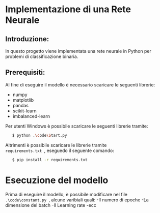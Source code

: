 # Implementazione di una Rete Neurale
## Introduzione:
In questo progetto viene implementata una rete neurale in Python per problemi di classificazione binaria.
## Prerequisiti:
Al fine di eseguire il modello è necessario scaricare le seguenti librerie:
- numpy
- matplotlib
- pandas
- scikit-learn
- imbalanced-learn

Per utenti Windows è possibile scaricare le seguenti librerie tramite:
 ```bash
    $ python .\code\Start.py
 ```
Altrimenti è possibile scaricare le librerie tramite <code> requirements.txt </code>, eseguedo il seguente comando:
 ```bash
    $ pip install -r requirements.txt 
 ```
# Esecuzione del modello
Prima di eseguire il modello, è possibile modificare nel file <code> .\code\constant.py </code>, alcune varibiali quali:
-Il numero di epoche
-La dimensione del batch
-Il Learning rate
-ecc
